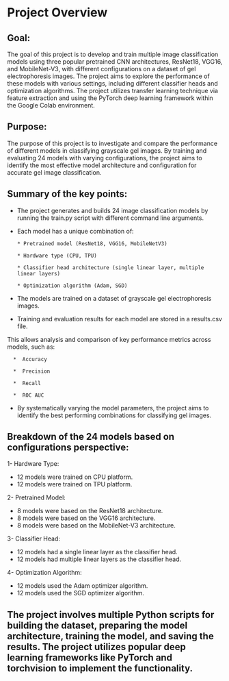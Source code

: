 # Project Overview

## Goal: 

The goal of this project is to develop and train multiple image classification models using three popular pretrained CNN architectures, ResNet18, VGG16, and MobileNet-V3, with different configurations on a dataset of gel electrophoresis images. The project aims to explore the performance of these models with various settings, including different classifier heads and optimization algorithms. The project utilizes transfer learning technique via feature extraction and using the PyTorch deep learning framework within the Google Colab environment.


## Purpose: 

The purpose of this project is to investigate and compare the performance of different models in classifying grayscale gel images. By training and evaluating 24 models with varying configurations, the project aims to identify the most effective model architecture and configuration for accurate gel image classification.


## Summary of the key points:

* The project generates and builds 24 image classification models by running the train.py script with different command line arguments.

* Each model has a unique combination of:

      * Pretrained model (ResNet18, VGG16, MobileNetV3)

	  * Hardware type (CPU, TPU)

	  * Classifier head architecture (single linear layer, multiple linear layers)

	  * Optimization algorithm (Adam, SGD)

* The models are trained on a dataset of grayscale gel electrophoresis images.

* Training and evaluation results for each model are stored in a results.csv file.

This allows analysis and comparison of key performance metrics across models, such as:

      *  Accuracy

      *  Precision

      *  Recall

      *  ROC AUC

* By systematically varying the model parameters, the project aims to identify the best performing combinations for classifying gel images.


## Breakdown of the 24 models based on configurations perspective: 

1- Hardware Type:

   * 12 models were trained on CPU platform.
   * 12 models were trained on TPU platform.

2- Pretrained Model:

   * 8 models were based on the ResNet18 architecture.
   * 8 models were based on the VGG16 architecture.
   * 8 models were based on the MobileNet-V3 architecture.

3- Classifier Head:

   * 12 models had a single linear layer as the classifier head.
   * 12 models had multiple linear layers as the classifier head.

4- Optimization Algorithm:

   * 12 models used the Adam optimizer algorithm.
   * 12 models used the SGD optimizer algorithm.




## The project involves multiple Python scripts for building the dataset, preparing the model architecture, training the model, and saving the results. The project utilizes popular deep learning frameworks like PyTorch and torchvision to implement the functionality.